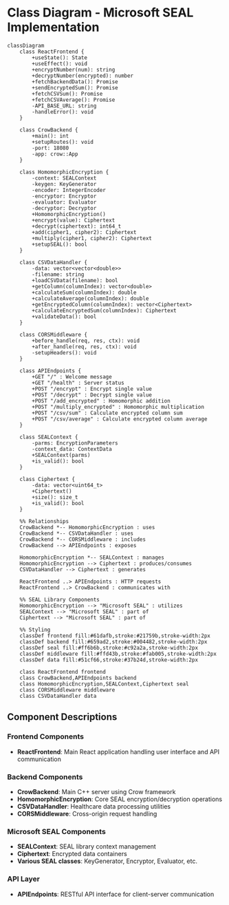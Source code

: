 # Class Diagram - Microsoft SEAL Implementation

```mermaid
classDiagram
    class ReactFrontend {
        +useState(): State
        +useEffect(): void
        +encryptNumber(num): string
        +decryptNumber(encrypted): number
        +fetchBackendData(): Promise
        +sendEncryptedSum(): Promise
        +fetchCSVSum(): Promise
        +fetchCSVAverage(): Promise
        -API_BASE_URL: string
        -handleError(): void
    }

    class CrowBackend {
        +main(): int
        +setupRoutes(): void
        -port: 18080
        -app: crow::App
    }

    class HomomorphicEncryption {
        -context: SEALContext
        -keygen: KeyGenerator
        -encoder: IntegerEncoder
        -encryptor: Encryptor
        -evaluator: Evaluator
        -decryptor: Decryptor
        +HomomorphicEncryption()
        +encrypt(value): Ciphertext
        +decrypt(ciphertext): int64_t
        +add(cipher1, cipher2): Ciphertext
        +multiply(cipher1, cipher2): Ciphertext
        +setupSEAL(): bool
    }

    class CSVDataHandler {
        -data: vector<vector<double>>
        -filename: string
        +loadCSVData(filename): bool
        +getColumn(columnIndex): vector<double>
        +calculateSum(columnIndex): double
        +calculateAverage(columnIndex): double
        +getEncryptedColumn(columnIndex): vector<Ciphertext>
        +calculateEncryptedSum(columnIndex): Ciphertext
        +validateData(): bool
    }

    class CORSMiddleware {
        +before_handle(req, res, ctx): void
        +after_handle(req, res, ctx): void
        -setupHeaders(): void
    }

    class APIEndpoints {
        +GET "/" : Welcome message
        +GET "/health" : Server status
        +POST "/encrypt" : Encrypt single value
        +POST "/decrypt" : Decrypt single value
        +POST "/add_encrypted" : Homomorphic addition
        +POST "/multiply_encrypted" : Homomorphic multiplication
        +POST "/csv/sum" : Calculate encrypted column sum
        +POST "/csv/average" : Calculate encrypted column average
    }

    class SEALContext {
        -parms: EncryptionParameters
        -context_data: ContextData
        +SEALContext(parms)
        +is_valid(): bool
    }

    class Ciphertext {
        -data: vector<uint64_t>
        +Ciphertext()
        +size(): size_t
        +is_valid(): bool
    }

    %% Relationships
    CrowBackend *-- HomomorphicEncryption : uses
    CrowBackend *-- CSVDataHandler : uses
    CrowBackend *-- CORSMiddleware : includes
    CrowBackend --> APIEndpoints : exposes
    
    HomomorphicEncryption *-- SEALContext : manages
    HomomorphicEncryption --> Ciphertext : produces/consumes
    CSVDataHandler --> Ciphertext : generates
    
    ReactFrontend ..> APIEndpoints : HTTP requests
    ReactFrontend ..> CrowBackend : communicates with

    %% SEAL Library Components
    HomomorphicEncryption --> "Microsoft SEAL" : utilizes
    SEALContext --> "Microsoft SEAL" : part of
    Ciphertext --> "Microsoft SEAL" : part of

    %% Styling
    classDef frontend fill:#61dafb,stroke:#21759b,stroke-width:2px
    classDef backend fill:#659ad2,stroke:#004482,stroke-width:2px
    classDef seal fill:#ff6b6b,stroke:#c92a2a,stroke-width:2px
    classDef middleware fill:#ffd43b,stroke:#fab005,stroke-width:2px
    classDef data fill:#51cf66,stroke:#37b24d,stroke-width:2px

    class ReactFrontend frontend
    class CrowBackend,APIEndpoints backend
    class HomomorphicEncryption,SEALContext,Ciphertext seal
    class CORSMiddleware middleware
    class CSVDataHandler data
```

## Component Descriptions

### Frontend Components
- **ReactFrontend**: Main React application handling user interface and API communication

### Backend Components
- **CrowBackend**: Main C++ server using Crow framework
- **HomomorphicEncryption**: Core SEAL encryption/decryption operations
- **CSVDataHandler**: Healthcare data processing utilities
- **CORSMiddleware**: Cross-origin request handling

### Microsoft SEAL Components
- **SEALContext**: SEAL library context management
- **Ciphertext**: Encrypted data containers
- **Various SEAL classes**: KeyGenerator, Encryptor, Evaluator, etc.

### API Layer
- **APIEndpoints**: RESTful API interface for client-server communication

